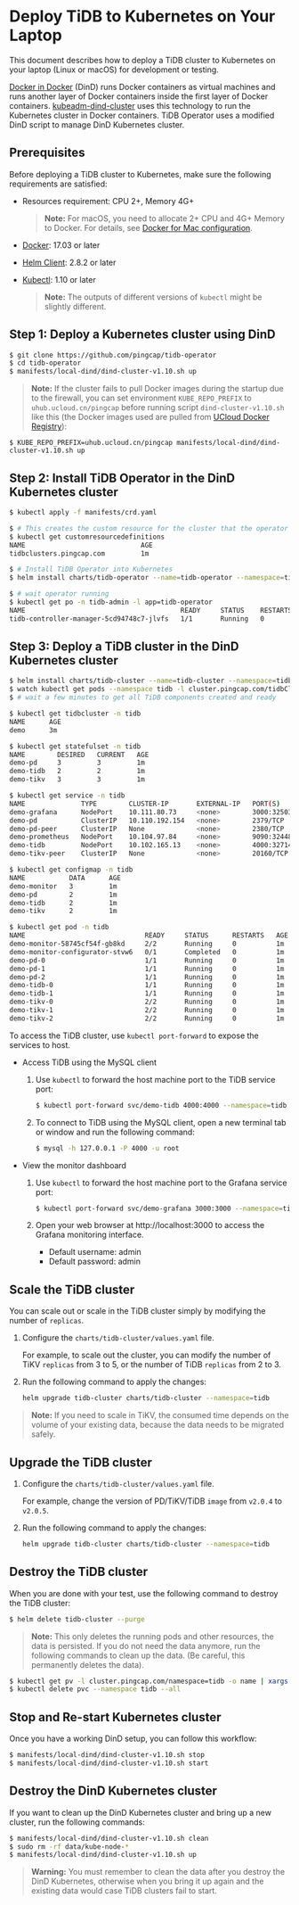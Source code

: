 # Deploy TiDB to Kubernetes on Your Laptop

This document describes how to deploy a TiDB cluster to Kubernetes on your laptop (Linux or macOS) for development or testing.

[Docker in Docker](https://hub.docker.com/_/docker/) (DinD) runs Docker containers as virtual machines and runs another layer of Docker containers inside the first layer of Docker containers. [kubeadm-dind-cluster](https://github.com/kubernetes-sigs/kubeadm-dind-cluster) uses this technology to run the Kubernetes cluster in Docker containers. TiDB Operator uses a modified DinD script to manage DinD Kubernetes cluster.

## Prerequisites

Before deploying a TiDB cluster to Kubernetes, make sure the following requirements are satisfied:

- Resources requirement: CPU 2+, Memory 4G+

    > **Note:** For macOS, you need to allocate 2+ CPU and 4G+ Memory to Docker. For details, see [Docker for Mac configuration](https://docs.docker.com/docker-for-mac/#advanced).

- [Docker](https://docs.docker.com/install/): 17.03 or later
- [Helm Client](https://github.com/helm/helm/blob/master/docs/install.md#installing-the-helm-client): 2.8.2 or later
- [Kubectl](https://kubernetes.io/docs/tasks/tools/install-kubectl): 1.10 or later

    > **Note:** The outputs of different versions of `kubectl` might be slightly different.

## Step 1: Deploy a Kubernetes cluster using DinD

```sh
$ git clone https://github.com/pingcap/tidb-operator
$ cd tidb-operator
$ manifests/local-dind/dind-cluster-v1.10.sh up
```

> **Note:** If the cluster fails to pull Docker images during the startup due to the firewall, you can set environment `KUBE_REPO_PREFIX` to `uhub.ucloud.cn/pingcap` before running script `dind-cluster-v1.10.sh` like this (the Docker images used are pulled from [UCloud Docker Registry](https://docs.ucloud.cn/compute/uhub/index)):

```
$ KUBE_REPO_PREFIX=uhub.ucloud.cn/pingcap manifests/local-dind/dind-cluster-v1.10.sh up
```

## Step 2: Install TiDB Operator in the DinD Kubernetes cluster

```sh
$ kubectl apply -f manifests/crd.yaml

$ # This creates the custom resource for the cluster that the operator uses.
$ kubectl get customresourcedefinitions
NAME                             AGE
tidbclusters.pingcap.com         1m

$ # Install TiDB Operator into Kubernetes
$ helm install charts/tidb-operator --name=tidb-operator --namespace=tidb-admin

$ # wait operator running
$ kubectl get po -n tidb-admin -l app=tidb-operator
NAME                                       READY     STATUS    RESTARTS   AGE
tidb-controller-manager-5cd94748c7-jlvfs   1/1       Running   0          1m
```

## Step 3: Deploy a TiDB cluster in the DinD Kubernetes cluster

```sh
$ helm install charts/tidb-cluster --name=tidb-cluster --namespace=tidb
$ watch kubectl get pods --namespace tidb -l cluster.pingcap.com/tidbCluster=demo -o wide
$ # wait a few minutes to get all TiDB components created and ready

$ kubectl get tidbcluster -n tidb
NAME      AGE
demo      3m

$ kubectl get statefulset -n tidb
NAME        DESIRED   CURRENT   AGE
demo-pd     3         3         1m
demo-tidb   2         2         1m
demo-tikv   3         3         1m

$ kubectl get service -n tidb
NAME              TYPE        CLUSTER-IP       EXTERNAL-IP   PORT(S)                          AGE
demo-grafana      NodePort    10.111.80.73     <none>        3000:32503/TCP                   1m
demo-pd           ClusterIP   10.110.192.154   <none>        2379/TCP                         1m
demo-pd-peer      ClusterIP   None             <none>        2380/TCP                         1m
demo-prometheus   NodePort    10.104.97.84     <none>        9090:32448/TCP                   1m
demo-tidb         NodePort    10.102.165.13    <none>        4000:32714/TCP,10080:32680/TCP   1m
demo-tikv-peer    ClusterIP   None             <none>        20160/TCP                        1m

$ kubectl get configmap -n tidb
NAME           DATA      AGE
demo-monitor   3         1m
demo-pd        2         1m
demo-tidb      2         1m
demo-tikv      2         1m

$ kubectl get pod -n tidb
NAME                              READY     STATUS      RESTARTS   AGE
demo-monitor-58745cf54f-gb8kd     2/2       Running     0          1m
demo-monitor-configurator-stvw6   0/1       Completed   0          1m
demo-pd-0                         1/1       Running     0          1m
demo-pd-1                         1/1       Running     0          1m
demo-pd-2                         1/1       Running     0          1m
demo-tidb-0                       1/1       Running     0          1m
demo-tidb-1                       1/1       Running     0          1m
demo-tikv-0                       2/2       Running     0          1m
demo-tikv-1                       2/2       Running     0          1m
demo-tikv-2                       2/2       Running     0          1m
```

To access the TiDB cluster, use `kubectl port-forward` to expose the services to host.

- Access TiDB using the MySQL client

    1. Use `kubectl` to forward the host machine port to the TiDB service port:

        ```sh
        $ kubectl port-forward svc/demo-tidb 4000:4000 --namespace=tidb
        ```

    2. To connect to TiDB using the MySQL client, open a new terminal tab or window and run the following command:

        ```sh
        $ mysql -h 127.0.0.1 -P 4000 -u root
        ```

- View the monitor dashboard

    1. Use `kubectl` to forward the host machine port to the Grafana service port:

        ```sh
        $ kubectl port-forward svc/demo-grafana 3000:3000 --namespace=tidb
        ```

    2. Open your web browser at http://localhost:3000 to access the Grafana monitoring interface.

        * Default username: admin
        * Default password: admin

## Scale the TiDB cluster

You can scale out or scale in the TiDB cluster simply by modifying the number of `replicas`.

1. Configure the `charts/tidb-cluster/values.yaml` file.

    For example, to scale out the cluster, you can modify the number of TiKV `replicas` from 3 to 5, or the number of TiDB `replicas` from 2 to 3.

2. Run the following command to apply the changes:

    ```sh
    helm upgrade tidb-cluster charts/tidb-cluster --namespace=tidb
    ```

> **Note:** If you need to scale in TiKV, the consumed time depends on the volume of your existing data, because the data needs to be migrated safely.

## Upgrade the TiDB cluster

1. Configure the `charts/tidb-cluster/values.yaml` file.

    For example, change the version of PD/TiKV/TiDB `image` from `v2.0.4` to `v2.0.5`.

2. Run the following command to apply the changes:

    ```sh
    helm upgrade tidb-cluster charts/tidb-cluster --namespace=tidb
    ```

## Destroy the TiDB cluster

When you are done with your test, use the following command to destroy the TiDB cluster:

```sh
$ helm delete tidb-cluster --purge
```

> **Note:** This only deletes the running pods and other resources, the data is persisted. If you do not need the data anymore, run the following commands to clean up the data. (Be careful, this permanently deletes the data).

```sh
$ kubectl get pv -l cluster.pingcap.com/namespace=tidb -o name | xargs -I {} kubectl patch {} -p '{"spec":{"persistentVolumeReclaimPolicy":"Delete"}}'
$ kubectl delete pvc --namespace tidb --all
```

## Stop and Re-start Kubernetes cluster

Once you have a working DinD setup, you can follow this workflow:

```sh
$ manifests/local-dind/dind-cluster-v1.10.sh stop
$ manifests/local-dind/dind-cluster-v1.10.sh start
```

## Destroy the DinD Kubernetes cluster

If you want to clean up the DinD Kubernetes cluster and bring up a new cluster, run the following commands:

```sh
$ manifests/local-dind/dind-cluster-v1.10.sh clean
$ sudo rm -rf data/kube-node-*
$ manifests/local-dind/dind-cluster-v1.10.sh up
```

> **Warning:** You must remember to clean the data after you destroy the DinD Kubernetes, otherwise when you bring it up again and the existing data would case TiDB clusters fail to start.
